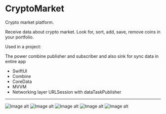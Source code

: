 # CryptoMarket
 Crypto market platform. 
 
 Receive data about crypto market. Look for, sort, add, save, remove coins in your portfolio.

 Used in a project:
 
 The power combine publisher and subscriber and also sink for sync data in entire app
* SwiftUI
* Combine
* CoreData
* MVVM
* Networking layer URLSession with dataTaskPublisher

---
![Image alt](https://github.com/AlexKolch/CryptoMarket/blob/main/Screens/Simulator-Screenshot---iPhone-15---2024-12-14-at-22.40.25.jpg)
![Image alt](https://github.com/AlexKolch/CryptoMarket/blob/main/Screens/Simulator-Screenshot---iPhone-15---2024-12-14-at-22.41.14.jpg)
![Image alt](https://github.com/AlexKolch/CryptoMarket/blob/main/Screens/Simulator-Screenshot---iPhone-15---2024-12-14-at-22.42.04.jpg)
![Image alt](https://github.com/AlexKolch/CryptoMarket/blob/main/Screens/Simulator-Screenshot---iPhone-15---2024-12-19-at-11.14.41.jpg)
![Image alt](https://github.com/AlexKolch/CryptoMarket/blob/main/Screens/Simulator-Screenshot---iPhone-15---2024-12-19-at-11.17.38.jpg)
